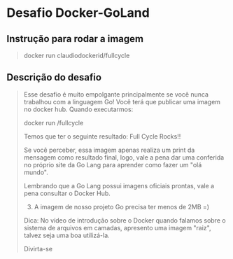 # Desafio Docker-GoLand

## Instrução para rodar a imagem
>docker run claudiodockerid/fullcycle

## Descrição do desafio  

>Esse desafio é muito empolgante principalmente se você nunca trabalhou com a linguagem Go!
>Você terá que publicar uma imagem no docker hub. Quando executarmos:
>
>docker run <seu-user>/fullcycle
>
>Temos que ter o seguinte resultado: Full Cycle Rocks!!
>
>Se você perceber, essa imagem apenas realiza um print da mensagem como resultado final, logo, vale a pena dar uma conferida no próprio site da Go Lang para aprender como fazer um "olá mundo".
>
>Lembrando que a Go Lang possui imagens oficiais prontas, vale a pena consultar o Docker Hub.
>
>3) A imagem de nosso projeto Go precisa ter menos de 2MB =)
>
>Dica: No vídeo de introdução sobre o Docker quando falamos sobre o sistema de arquivos em camadas, apresento uma imagem "raiz", talvez seja uma boa utilizá-la.
>
>Divirta-se
>
